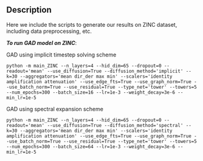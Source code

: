 ## Description 
Here we include the scripts to generate our results on ZINC dataset, including data preprocessing, etc. 

***To run GAD model on ZINC***:

GAD using implicit timestep solving scheme
```
python -m main_ZINC --n_layers=4 --hid_dim=65 --dropout=0 --readout='mean' --use_diffusion=True --diffusion_method='implicit' --k=30 --aggregators='mean dir_der max min' --scalers='identity amplification attenuation' --use_edge_fts=True --use_graph_norm=True --use_batch_norm=True --use_residual=True --type_net='tower' --towers=5 --num_epochs=300 --batch_size=16 --lr=1e-3 --weight_decay=3e-6 --min_lr=1e-5
```

GAD using spectral expansion scheme
```
python -m main_ZINC --n_layers=4 --hid_dim=65 --dropout=0 --readout='mean' --use_diffusion=True --diffusion_method='spectral' --k=30 --aggregators='mean dir_der max min' --scalers='identity amplification attenuation' --use_edge_fts=True --use_graph_norm=True --use_batch_norm=True --use_residual=True --type_net='tower' --towers=5 --num_epochs=300 --batch_size=64 --lr=1e-3 --weight_decay=3e-6 --min_lr=1e-5
```
